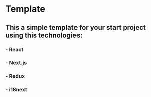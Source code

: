 # Template

## This a simple template for your start project using this technologies:

### - React
### - Next.js
### - Redux
### - i18next